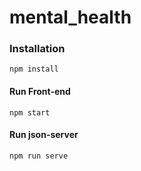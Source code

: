 # mental_health

### Installation
```
npm install
```
#### Run Front-end
```
npm start
```
#### Run json-server
```
npm run serve
```
